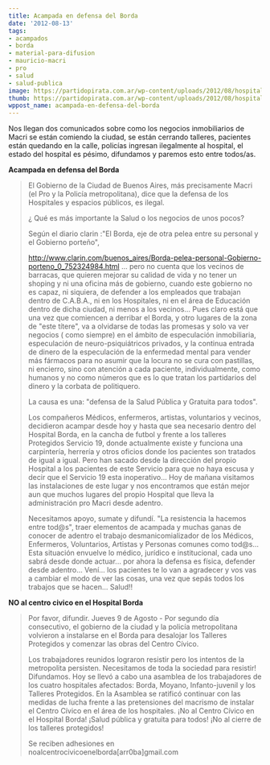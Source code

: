 ```yaml
---
title: Acampada en defensa del Borda
date: '2012-08-13'
tags:
- acampados
- borda
- material-para-difusion
- mauricio-macri
- pro
- salud
- salud-publica
image: https://partidopirata.com.ar/wp-content/uploads/2012/08/hospital-borda.jpg
thumb: https://partidopirata.com.ar/wp-content/uploads/2012/08/hospital-borda-150x150.jpg
wppost_name: acampada-en-defensa-del-borda
---
```


Nos llegan dos comunicados sobre como los negocios inmobiliarios de Macri se están comiendo la ciudad, se están cerrando talleres, pacientes están quedando en la calle, policías ingresan ilegalmente al hospital, el estado del hospital es pésimo, difundamos y paremos esto entre todos/as.

<strong>Acampada en defensa del Borda</strong>
<blockquote>El Gobierno de la Ciudad de Buenos Aires, más precisamente Macri (el
Pro y la Policía metropolitana), dice que la defensa de los Hospitales
y espacios públicos, es ilegal.

¿ Qué es más importante la Salud o los negocios de unos pocos?

Según el diario clarin :"El Borda, eje de otra pelea entre su personal
y el Gobierno porteño",

http://www.clarin.com/buenos_aires/Borda-pelea-personal-Gobierno-porteno_0_752324984.html
... pero no cuenta que los vecinos de barracas, que quieren mejorar su
calidad de vida y no tener un shoping y ni una oficina más de
gobierno, cuando este gobierno no es capaz, ni siquiera, de defender a
los empleados que trabajan dentro de C.A.B.A., ni en los Hospitales,
ni en el área de Educación dentro de dicha ciudad, ni menos a los
vecinos... Pues claro está que una vez que comiencen a derribar el
Borda, y otro lugares de la zona de "este títere", va a olvidarse de
todas las promesas y solo va ver negocios ( como siempre) en el ámbito
de especulación inmobiliaria, especulación de neuro-psiquiátricos
privados, y la continua entrada de dinero de la especulación de la
enfermedad mental para vender más fármacos para no asumir que la
locura no se cura con pastillas, ni encierro, sino con atención a cada
paciente, individualmente, como humanos y no como números que es lo
que tratan los partidarios del dinero y la corbata de politiquero.

La causa es una: "defensa de la Salud Pública y Gratuita para todos".

Los compañeros Médicos, enfermeros, artistas, voluntarios y vecinos,
decidieron acampar desde hoy y hasta que sea necesario dentro del
Hospital Borda, en la cancha de futbol y frente a los talleres
Protegidos Servicio 19, donde actualmente existe y funciona una
carpintería, herrería y otros oficios donde los pacientes son tratados
de igual a igual. Pero han sacado desde la dirección del propio
Hospital a los pacientes de este Servicio para que no haya escusa y
decir que el Servicio 19 esta inoperativo... Hoy de mañana visitamos
las instalaciones de este lugar y nos encontramos que están mejor aun
que muchos lugares del propio Hospital que lleva la administración pro
Macri desde adentro.


Necesitamos apoyo, sumate y difundí. "La resistencia la hacemos entre
tod@s", traer elementos de acampada y muchas ganas de conocer de
adentro el trabajo desmanicomializador de los Médicos, Enfermeros,
Voluntarios, Artistas y Personas comunes como tod@s...
Esta situación envuelve lo médico, jurídico e institucional, cada uno
sabrá desde donde actuar... por ahora la defensa es física, defender
desde adentro...
Vení... los pacientes te lo van a agradecer y vos vas a cambiar el
modo de ver las cosas, una vez que sepás todos los trabajos que se
hacen...
Salud!!</blockquote>


<strong>NO al centro civico en el Hospital Borda</strong>
<blockquote>Por favor, difundir.
Jueves 9 de Agosto - Por segundo día consecutivo, el gobierno de la
ciudad y la policía metropolitana volvieron a instalarse en el Borda
para desalojar los Talleres Protegidos y comenzar las obras del Centro
Cívico.

Los trabajadores reunidos lograron resistir pero los intentos de la
metropolita persisten. Necesitamos de toda la sociedad para resistir!
Difundamos.
Hoy se llevó a cabo una asamblea de los trabajadores de los cuatro
hospitales afectados: Borda, Moyano, Infanto-juvenil y los Talleres
Protegidos. En la Asamblea se ratificó continuar con las medidas de
lucha frente a las pretensiones del macrismo de instalar el Centro
Cívico en el área de los hospitales.
¡No al Centro Cívico en el Hospital Borda! ¡Salud pública y gratuita
para todos! ¡No al cierre de los talleres protegidos!


Se reciben adhesiones en noalcentrocivicoenelborda[arr0ba]gmail.com</blockquote>


